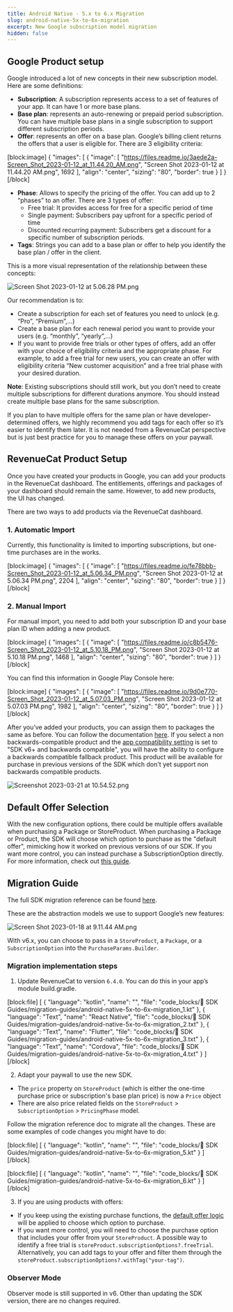 ```yaml
---
title: Android Native - 5.x to 6.x Migration
slug: android-native-5x-to-6x-migration
excerpt: New Google subscription model migration
hidden: false
---
```

## Google Product setup

Google introduced a lot of new concepts in their new subscription model. Here are some definitions:

- **Subscription**: A subscription represents access to a set of features of your app. It can have 1 or more base plans.
- **Base plan**: represents an auto-renewing or prepaid period subscription. You can have multiple base plans in a single subscription to support different subscription periods.
- **Offer**: represents an offer on a base plan. Google’s billing client returns the offers that a user is eligible for. There are 3 eligibility criteria: 

[block:image]
{
  "images": [
    {
      "image": [
        "https://files.readme.io/3aede2a-Screen_Shot_2023-01-12_at_11.44.20_AM.png",
        "Screen Shot 2023-01-12 at 11.44.20 AM.png",
        1692
      ],
      "align": "center",
      "sizing": "80",
      "border": true
    }
  ]
}
[/block]

- **Phase**: Allows to specify the pricing of the offer. You can add up to 2 “phases” to an offer. There are 3 types of offer:
  - Free trial: It provides access for free for a specific period of time
  - Single payment: Subscribers pay upfront for a specific period of time
  - Discounted recurring payment: Subscribers get a discount for a specific number of subscription periods.
- **Tags**: Strings you can add to a base plan or offer to help you identify the base plan / offer in the client.

This is a more visual representation of the relationship between these concepts:

![](https://files.readme.io/8fa740d-Screen_Shot_2023-01-12_at_5.06.28_PM.png "Screen Shot 2023-01-12 at 5.06.28 PM.png")

Our recommendation is to:

- Create a subscription for each set of features you need to unlock (e.g. “Pro”, “Premium”,…)
- Create a base plan for each renewal period you want to provide your users (e.g. “monthly”, “yearly”,...)
- If you want to provide free trials or other types of offers, add an offer with your choice of eligibility criteria and the appropriate phase. For example, to add a free trial for new users, you can create an offer with eligibility criteria “New customer acquisition” and a free trial phase with your desired duration.

**Note**: Existing subscriptions should still work, but you don’t need to create multiple subscriptions for different durations anymore. You should instead create multiple base plans for the same subscription.

If you plan to have multiple offers for the same plan or have developer-determined offers, we highly recommend you add tags for each offer so it’s easier to identify them later. It is not needed from a RevenueCat perspective but is just best practice for you to manage these offers on your paywall. 

## RevenueCat Product Setup

Once you have created your products in Google, you can add your products in the RevenueCat dashboard. The entitlements, offerings and packages of your dashboard should remain the same. However, to add new products, the UI has changed. 

There are two ways to add products via the RevenueCat dashboard. 

### 1. Automatic Import

Currently, this functionality is limited to importing subscriptions, but one-time purchases are in the works. 

[block:image]
{
  "images": [
    {
      "image": [
        "https://files.readme.io/fe78bbb-Screen_Shot_2023-01-12_at_5.06.34_PM.png",
        "Screen Shot 2023-01-12 at 5.06.34 PM.png",
        2204
      ],
      "align": "center",
      "sizing": "80",
      "border": true
    }
  ]
}
[/block]

### 2. Manual Import

For manual import, you need to add both your subscription ID and your base plan ID when adding a new product. 

[block:image]
{
  "images": [
    {
      "image": [
        "https://files.readme.io/c8b5476-Screen_Shot_2023-01-12_at_5.10.18_PM.png",
        "Screen Shot 2023-01-12 at 5.10.18 PM.png",
        1468
      ],
      "align": "center",
      "sizing": "80",
      "border": true
    }
  ]
}
[/block]

You can find this information in Google Play Console here:

[block:image]
{
  "images": [
    {
      "image": [
        "https://files.readme.io/9d0e770-Screen_Shot_2023-01-12_at_5.07.03_PM.png",
        "Screen Shot 2023-01-12 at 5.07.03 PM.png",
        1982
      ],
      "align": "center",
      "sizing": "80",
      "border": true
    }
  ]
}
[/block]

After you’ve added your products, you can assign them to packages the same as before. You can follow the documentation [here](doc:entitlements).  If you select a non backwards-compatible product and the [app compatibility setting](doc:google-subscriptions-and-backwards-compatibility) is set to "SDK v6+ and backwards compatible", you will have the ability to configure a backwards compatible fallback product. This product will be available for purchase in previous versions of the SDK which don't yet support non backwards compatible products.

![](https://files.readme.io/a37b7a9-Screenshot_2023-03-21_at_10.54.52.png "Screenshot 2023-03-21 at 10.54.52.png")

## Default Offer Selection

With the new configuration options, there could be multiple offers available when purchasing a Package or StoreProduct. When purchasing a Package or Product, the SDK will choose which option to purchase as the "default offer", mimicking how it worked on previous versions of our SDK.  If you want more control, you can instead purchase a SubscriptionOption directly. For more information, check out [this guide](doc:subscription-offers#google-play).

## Migration Guide

The full SDK migration reference can be found [here](https://github.com/RevenueCat/purchases-android/blob/main/migrations/v6-MIGRATION.md).

These are the abstraction models we use to support Google’s new features:

![](https://files.readme.io/ede6b16-Screen_Shot_2023-01-18_at_9.11.44_AM.png "Screen Shot 2023-01-18 at 9.11.44 AM.png")

With v6.x, you can choose to pass in a `StoreProduct`, a `Package`, or a `SubscriptionOption` into the `PurchaseParams.Builder`. 

### Migration implementation steps

1. Update RevenueCat to version `6.4.0`. You can do this in your app’s module build.gradle.

[block:file]
[
  {
    "language": "kotlin",
    "name": "",
    "file": "code_blocks/📘 SDK Guides/migration-guides/android-native-5x-to-6x-migration_1.kt"
  },
  {
    "language": "Text",
    "name": "React Native",
    "file": "code_blocks/📘 SDK Guides/migration-guides/android-native-5x-to-6x-migration_2.txt"
  },
  {
    "language": "Text",
    "name": "Flutter",
    "file": "code_blocks/📘 SDK Guides/migration-guides/android-native-5x-to-6x-migration_3.txt"
  },
  {
    "language": "Text",
    "name": "Cordova",
    "file": "code_blocks/📘 SDK Guides/migration-guides/android-native-5x-to-6x-migration_4.txt"
  }
]
[/block]

2. Adapt your paywall to use the new SDK. 

- The `price` property on `StoreProduct` (which is either the one-time purchase price or subscription's base plan price) is now a `Price` object
- There are also price related fields on the `StoreProduct` > `SubscriptionOption` > `PricingPhase` model. 

Follow the migration reference doc to migrate all the changes. These are some examples of code changes you might have to do:

[block:file]
[
  {
    "language": "kotlin",
    "name": "",
    "file": "code_blocks/📘 SDK Guides/migration-guides/android-native-5x-to-6x-migration_5.kt"
  }
]
[/block]

[block:file]
[
  {
    "language": "kotlin",
    "name": "",
    "file": "code_blocks/📘 SDK Guides/migration-guides/android-native-5x-to-6x-migration_6.kt"
  }
]
[/block]

3. If you are using products with offers:

- If you keep using the existing purchase functions, the [default offer logic](#default-offer-selection) will be applied to choose which option to purchase. 
- If you want more control, you will need to choose the purchase option that includes your offer from your `StoreProduct`. A possible way to identify a free trial is `storeProduct.subscriptionOptions?.freeTrial`. Alternatively, you can add tags to your offer and filter them through the `storeProduct.subscriptionOptions?.withTag("your-tag")`.

### Observer Mode

Observer mode is still supported in v6. Other than updating the SDK version, there are no changes required.
